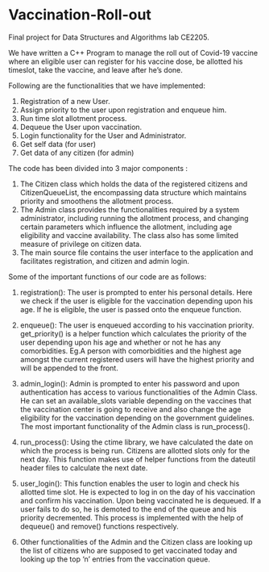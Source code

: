 # Vaccination-Roll-out
Final project for Data Structures and Algorithms lab CE2205.

We have written a C++ Program to manage the roll out of Covid-19 vaccine where an eligible user can register for his vaccine dose, be allotted his timeslot, take the vaccine,
and leave after he’s done.


Following are the functionalities that we have implemented:
1. Registration of a new User.
2. Assign priority to the user upon registration and enqueue him.
3. Run time slot allotment process.
4. Dequeue the User upon vaccination.
5. Login functionality for the User and Administrator.
6. Get self data (for user)
7. Get data of any citizen (for admin)


The code has been divided into 3 major components :
1. The Citizen class which holds the data of the registered citizens and CitizenQueueList, the encompassing data structure which maintains priority and smoothens the allotment process.
2. The Admin class provides the functionalities required by a system administrator, including running the allotment process, and changing certain parameters which influence the allotment, including age eligibility and vaccine availability. The class also has some limited measure of privilege on citizen data.
3. The main source file contains the user interface to the application and facilitates registration, and citizen and admin login.


Some of the important functions of our code are as follows:


1. registration(): The user is prompted to enter his personal details. Here we check if the user is eligible for the vaccination depending upon his age. If he is eligible, the user is passed onto the enqueue function.


2. enqueue(): The user is enqueued according to his vaccination priority. get_priority() is a helper function which calculates the priority of the user depending upon his age and whether or not he has any comorbidities.
Eg.A person with comorbidities and the highest age amongst the current registered users will have the highest priority and will be appended to the front.


3.  admin_login(): Admin is prompted to enter his password and upon authentication has access to various functionalities of the Admin Class. He can set an available_slots variable depending on the vaccines that the vaccination center is going to receive and also change the age eligibility for the vaccination depending on the government guidelines. The most important functionality of the Admin class is run_process().


4. run_process(): Using the ctime library, we have calculated the date on which the process is being run. Citizens are allotted slots only for the next day. This function makes use of helper functions from the dateutil header files to calculate the next date.


5. user_login(): This function enables the user to login and check his allotted time slot. He is expected to log in on the day of his vaccination and confirm his vaccination. Upon being vaccinated he is dequeued. If a user fails to do so, he is demoted to the end of the queue and his priority decremented. This process is implemented with the help of dequeue() and remove() functions respectively.


6. Other functionalities of the Admin and the Citizen class are looking up the list of citizens who are  supposed to get vaccinated today and looking up the top ‘n’ entries from the vaccination queue.
